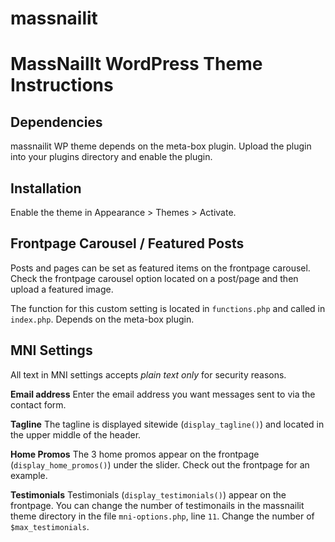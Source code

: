 massnailit
==========

MassNailIt WordPress Theme Instructions
==========

Dependencies
-------------------------
massnailit WP theme depends on the meta-box plugin. Upload the plugin into your plugins directory and enable the plugin.


Installation
-------------------------
Enable the theme in Appearance > Themes > Activate. 

Frontpage Carousel / Featured Posts
-------------------------
Posts and pages can be set as featured items on the frontpage carousel. Check the frontpage carousel option located on a post/page and then upload a featured image. 

The function for this custom setting is located in `functions.php` and called in `index.php`. Depends on the meta-box plugin.


MNI Settings
-------------------------

All text in MNI settings accepts _plain text only_ for security reasons.

**Email address** Enter the email address you want messages sent to via the contact form.

**Tagline** The tagline is displayed sitewide (`display_tagline()`) and located in the upper middle of the header.

**Home Promos** The 3 home promos appear on the frontpage (`display_home_promos()`) under the slider. Check out the frontpage for an example.

**Testimonials** Testimonials (`display_testimonials()`) appear on the frontpage. You can change the number of testimonails in the massnailit theme directory in the file `mni-options.php`, line `11`. Change the number of `$max_testimonials`.